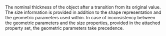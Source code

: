 The nominal thickness of the object after a transition from its original value. The size information is provided in addition to the shape representation and the geometric parameters used within. In case of inconsistency between the geometric parameters and the size properties, provided in the attached property set, the geometric parameters take precedence.
